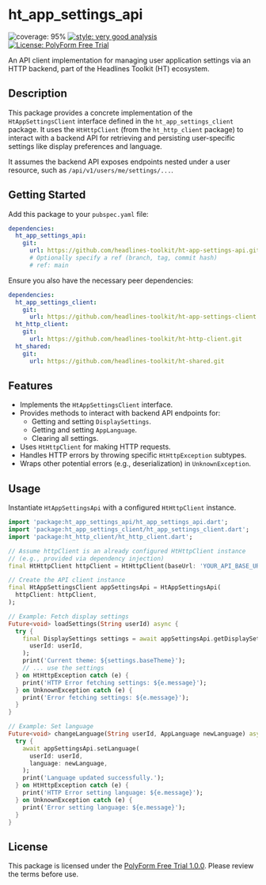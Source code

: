 # ht_app_settings_api

![coverage: 95%](https://img.shields.io/badge/coverage-95-green)
[![style: very good analysis](https://img.shields.io/badge/style-very_good_analysis-B22C89.svg)](https://pub.dev/packages/very_good_analysis)
[![License: PolyForm Free Trial](https://img.shields.io/badge/License-PolyForm%20Free%20Trial-blue)](https://polyformproject.org/licenses/free-trial/1.0.0)

An API client implementation for managing user application settings via an HTTP backend, part of the Headlines Toolkit (HT) ecosystem.

## Description

This package provides a concrete implementation of the `HtAppSettingsClient` interface defined in the `ht_app_settings_client` package. It uses the `HtHttpClient` (from the `ht_http_client` package) to interact with a backend API for retrieving and persisting user-specific settings like display preferences and language.

It assumes the backend API exposes endpoints nested under a user resource, such as `/api/v1/users/me/settings/...`.

## Getting Started

Add this package to your `pubspec.yaml` file:

```yaml
dependencies:
  ht_app_settings_api:
    git:
      url: https://github.com/headlines-toolkit/ht-app-settings-api.git
      # Optionally specify a ref (branch, tag, commit hash)
      # ref: main
```

Ensure you also have the necessary peer dependencies:

```yaml
dependencies:
  ht_app_settings_client:
    git:
      url: https://github.com/headlines-toolkit/ht-app-settings-client.git
  ht_http_client:
    git:
      url: https://github.com/headlines-toolkit/ht-http-client.git
  ht_shared:
    git:
      url: https://github.com/headlines-toolkit/ht-shared.git
```

## Features

*   Implements the `HtAppSettingsClient` interface.
*   Provides methods to interact with backend API endpoints for:
    *   Getting and setting `DisplaySettings`.
    *   Getting and setting `AppLanguage`.
    *   Clearing all settings.
*   Uses `HtHttpClient` for making HTTP requests.
*   Handles HTTP errors by throwing specific `HtHttpException` subtypes.
*   Wraps other potential errors (e.g., deserialization) in `UnknownException`.

## Usage

Instantiate `HtAppSettingsApi` with a configured `HtHttpClient` instance.

```dart
import 'package:ht_app_settings_api/ht_app_settings_api.dart';
import 'package:ht_app_settings_client/ht_app_settings_client.dart';
import 'package:ht_http_client/ht_http_client.dart';

// Assume httpClient is an already configured HtHttpClient instance
// (e.g., provided via dependency injection)
final HtHttpClient httpClient = HtHttpClient(baseUrl: 'YOUR_API_BASE_URL');

// Create the API client instance
final HtAppSettingsClient appSettingsApi = HtAppSettingsApi(
  httpClient: httpClient,
);

// Example: Fetch display settings
Future<void> loadSettings(String userId) async {
  try {
    final DisplaySettings settings = await appSettingsApi.getDisplaySettings(
      userId: userId,
    );
    print('Current theme: ${settings.baseTheme}');
    // ... use the settings
  } on HtHttpException catch (e) {
    print('HTTP Error fetching settings: ${e.message}');
  } on UnknownException catch (e) {
    print('Error fetching settings: ${e.message}');
  }
}

// Example: Set language
Future<void> changeLanguage(String userId, AppLanguage newLanguage) async {
  try {
    await appSettingsApi.setLanguage(
      userId: userId,
      language: newLanguage,
    );
    print('Language updated successfully.');
  } on HtHttpException catch (e) {
    print('HTTP Error setting language: ${e.message}');
  } on UnknownException catch (e) {
    print('Error setting language: ${e.message}');
  }
}
```

## License

This package is licensed under the [PolyForm Free Trial 1.0.0](LICENSE). Please review the terms before use.
